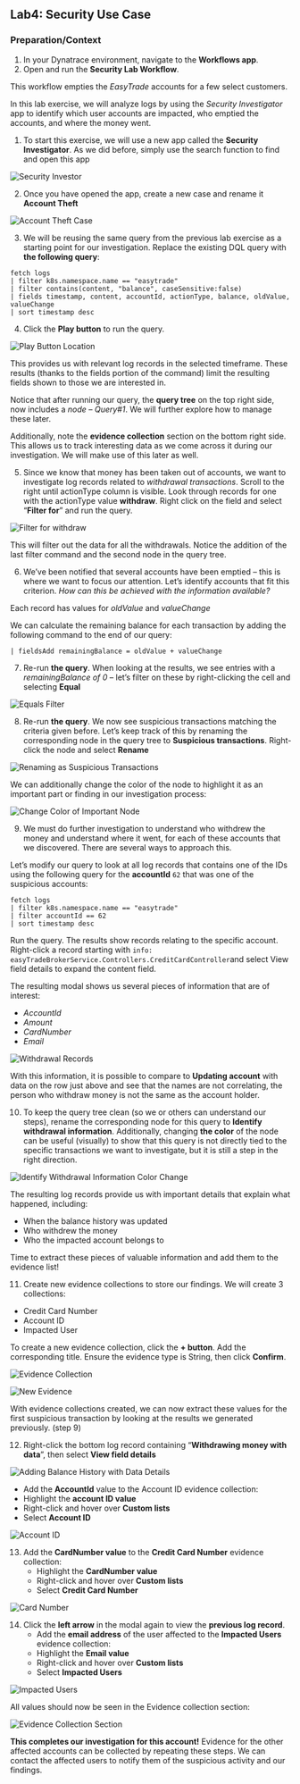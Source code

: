 ## Lab4: Security Use Case
 
### Preparation/Context 
 
1.	In your Dynatrace environment, navigate to the **Workflows app**. 
2.	Open and run the **Security Lab Workflow**. 
 
This workflow empties the *EasyTrade* accounts for a few select customers.   

In this lab exercise, we will analyze logs by using the *Security Investigator* app to identify which user accounts are impacted, who emptied the accounts, and where the money went. 

1.	To start this exercise, we will use a new app called the **Security Investigator**. As we did before, simply use the search function to find and open this app  

![Security Investor](../../assets/images/SecurityInvestigator.png)

2.	Once you have opened the app, create a new case and rename it **Account Theft**  

![Account Theft Case](../../assets/images/AccountTheftCase.png)

3.	We will be reusing the same query from the previous lab exercise as a starting point for our investigation. Replace the existing DQL query with **the following query**: 

```DQL
fetch logs 
| filter k8s.namespace.name == "easytrade" 
| filter contains(content, "balance", caseSensitive:false) 
| fields timestamp, content, accountId, actionType, balance, oldValue, valueChange 
| sort timestamp desc
```

4.	Click the **Play button** to run the query. 
  
![Play Button Location](../../assets/images/PlayButton.png)

This provides us with relevant log records in the selected timeframe. These results (thanks to the fields portion of the command) limit the resulting fields shown to those we are interested in. 
 
Notice that after running our query, the **query tree** on the top right side, now includes a *node – Query#1*. We will further explore how to manage these later. 

Additionally, note the **evidence collection** section on the bottom right side. This allows us to track interesting data as we come across it during our investigation. We will make use of this later as well. 

5.	Since we know that money has been taken out of accounts, we want to investigate log records related to *withdrawal transactions*. Scroll to the right until actionType column is visible. Look through records for one with the actionType value **withdraw**. Right click on the field and select “**Filter for**” and run the query.
 
![Filter for withdraw](../../assets/images/FilterForWithdraw.png)

This will filter out the data for all the withdrawals. Notice the addition of the last filter command and the second node in the query tree. 

6.	We’ve been notified that several accounts have been emptied – this is where we want to focus our attention. Let’s identify accounts that fit this criterion. *How can this be achieved with the information available?*

Each record has values for *oldValue* and *valueChange* 

We can calculate the remaining balance for each transaction by adding the following command to the end of our query: 

```DQL
| fieldsAdd remainingBalance = oldValue + valueChange 
```

7.	Re-run **the query**. When looking at the results, we see entries with a *remainingBalance of 0* – let’s filter on these by right-clicking the cell and selecting **Equal** 

![Equals Filter](../../assets/images/Equal0.png)

8.	Re-run **the query**. We now see suspicious transactions matching the criteria given before. Let’s keep track of this by renaming the corresponding node in the query tree to **Suspicious transactions**. Right-click the node and select **Rename** 
 
![Renaming as Suspicious Transactions](../../assets/images/RenameSuspicousTransaction_new.png)

We can additionally change the color of the node to highlight it as an important part or finding in our investigation process: 

![Change Color of Important Node](../../assets/images/ChangeColorNode_new.png)

9.	We must do further investigation to understand who withdrew the money and understand where it went, for each of these accounts that we discovered. There are several ways to approach this.  
 
Let’s modify our query to look at all log records that contains one of the IDs using the following query for the **accountId** `62` that was one of the suspicious accounts:  

```DQL
fetch logs  
| filter k8s.namespace.name == "easytrade"  
| filter accountId == 62 
| sort timestamp desc  
```


Run the query. The results show records relating to the specific account. Right-click a record starting with `info: easyTradeBrokerService.Controllers.CreditCardController`and select View field details to expand the content field.  
 

The resulting modal shows us several pieces of information that are of interest: 
- *AccountId*
- *Amount*
- *CardNumber* 
- *Email*

![Withdrawal Records](../../assets/images/WithdrawalRecords.png)

With this information, it is possible to compare to **Updating account** with data on the row just above and see that the names are not correlating, the person who withdraw money is not the same as the account holder. 

10.	To keep the query tree clean (so we or others can understand our steps), rename the corresponding node for this query to **Identify withdrawal information**. Additionally, changing **the color** of the node can be useful (visually) to show that this query is not directly tied to the specific transactions we want to investigate, but it is still a step in the right direction.
 
![Identify Withdrawal Information Color Change](../../assets/images/ChangeColorIdentifyWithdrawalInformation.png)

The resulting log records provide us with important details that explain what happened, including:  

- When the balance history was updated  
- Who withdrew the money  
- Who the impacted account belongs to  

Time to extract these pieces of valuable information and add them to the evidence list!   

11.	Create new evidence collections to store our findings. We will create 3 collections:  

- Credit Card Number  
- Account ID  
- Impacted User   

To create a new evidence collection, click the **+ button**. Add the corresponding title. Ensure the evidence type is String, then click **Confirm**. 

![Evidence Collection](../../assets/images/EvidenceCollection.png)

![New Evidence](../../assets/images/NewEvidence.png)

With evidence collections created, we can now extract these values for the first suspicious transaction by looking at the results we generated previously. (step 9) 

12.	Right-click the bottom log record containing “**Withdrawing money with data**”, then select **View field details** 
  
![Adding Balance History with Data Details](../../assets/images/withdrawingmoneywithdata.png)

- Add the **AccountId** value to the Account ID evidence collection: 
- Highlight the **account ID value**
- Right-click and hover over **Custom lists** 
- Select **Account ID** 
 
![Account ID](../../assets/images/AccountID.png)

13.	Add the **CardNumber value** to the **Credit Card Number** evidence collection: 
    - Highlight the **CardNumber value** 
    - Right-click and hover over **Custom lists** 
    - Select **Credit Card Number** 

![Card Number](../../assets/images/CardNumber.png)
  
14.	Click the **left arrow** in the modal again to view the **previous log record**. 
    - Add the **email address** of the user affected to the **Impacted Users** evidence collection: 
    - Highlight the **Email value** 
    - Right-click and hover over **Custom lists** 
    - Select **Impacted Users** 

![Impacted Users](../../assets/images/ImpactedUsers.png)
  
All values should now be seen in the Evidence collection section: 

![Evidence Collection Section](../../assets/images/EvidenceCollectionSection.png)
 
 
**This completes our investigation for this account!** Evidence for the other affected accounts can be collected by repeating these steps. We can contact the affected users to notify them of the suspicious activity and our findings. 
